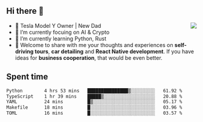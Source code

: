 ## Hi there 👋
<img align="right" src="https://github-readme-stats.vercel.app/api?username=ljunb&show_icons=true&icon_color=CE1D2D&text_color=718096&bg_color=00000000&hide_title=true&hide_border=true" />

- 🚗 Tesla Model Y Owner | New Dad
- 🔭 I’m currently focuing on AI & Crypto
- 🌱 I’m currently learning Python, Rust
- 💬 Welcome to share with me your thoughts and experiences on **self-driving tours**, **car detailing** and **React Native development**. If you have ideas for **business cooperation**, that would be even better.




## Spent time
<!--START_SECTION:waka-->

```txt
Python        4 hrs 53 mins   ███████████████▒░░░░░░░░░   61.92 %
TypeScript    1 hr 39 mins    █████▒░░░░░░░░░░░░░░░░░░░   20.88 %
YAML          24 mins         █▒░░░░░░░░░░░░░░░░░░░░░░░   05.17 %
Makefile      18 mins         █░░░░░░░░░░░░░░░░░░░░░░░░   03.96 %
TOML          16 mins         █░░░░░░░░░░░░░░░░░░░░░░░░   03.57 %
```

<!--END_SECTION:waka-->

